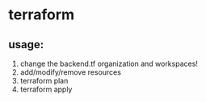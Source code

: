 # terraform

## usage:

1. change the backend.tf organization and workspaces!
1. add/modify/remove resources
1. terraform plan
1. terraform apply
